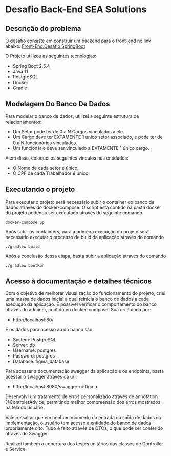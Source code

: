 # Desafio Back-End SEA Solutions

## Descrição do problema

O desafio consiste em construir um backend para o front-end no link abaixo:
[Front-End:Desafio SpringBoot](https://www.figma.com/file/Xksngjqmb9KNJ6lnsGLK1x/Desafio-React?node-id=0:1)

O Projeto utilizou as seguintes tecnologias:

- Spring Boot 2.5.4
- Java 11 
- PostgreSQL
- Docker
- Gradle

## Modelagem Do Banco De Dados

Para modelar o banco de dados, utilizei a seguinte estrutura  de relacionamentos:
- Um Setor pode ter de 0 à N Cargos vinculados a ele.
- Um Cargo deve ter EXTAMENTE 1 único setor associado, e pode ter de 0 à N funcionários vinculados.
- Um funcionário deve ser vinculado a EXTAMENTE 1 único cargo.

Além disso, coloquei os seguintes vínculos nas entidades:

- O Nome de cada setor é único.
- O CPF de cada Trabalhador é único.

## Executando o projeto
Para executar o projeto será necessário subir o container do banco de dados através do docker-compose. O script está contido na pasta docker do projeto podendo ser executado através do seguinte comando


    docker-compose up

Após subir os containters, para a primeira execução do projeto será necessário executar o processo de build da aplicação através do comando

    ./gradlew build

Após a conclusão dessa etapa, basta subir a aplicação através do comando

    ./gradlew bootRun

## Acesso à documentação e detalhes técnicos

Com o objetivo de melhorar visualização do funcionamento do projeto, criei uma massa de dados inicial a qual reinicia o banco de dados a cada execução da aplicação. É possivel
verificar o comportamento do banco através do adminer, contido no docker-compose. Sua uri é dada por:
-   http://localhost:80/

E os dados para acesso ao do banco são:

- System: PostgreSQL
- Server: db
- Username: postgres
- Password: postgres
- Database: figma_database

Para acessar a documentação swagger da aplicação e os endpoints, basta acessar o swagger através da url:
-   http://localhost:8080/swagger-ui-figma

Desenvolvi um tratamento de erros personalizado através de annotation @ControlerAdvice, permitindo melhor compreensão dos erros mostrados na tela do usuário.

Vale ressaltar que em nenhum momento da entrada ou saída de dados da implementação, 
o usuário tem acesso à entidade do banco de dados propriamente dito. Tudo é feito através de DTOs, o que pode ser conferido através do Swagger.

Realizei também a cobertura dos testes unitários das classes de Controller e Service.
